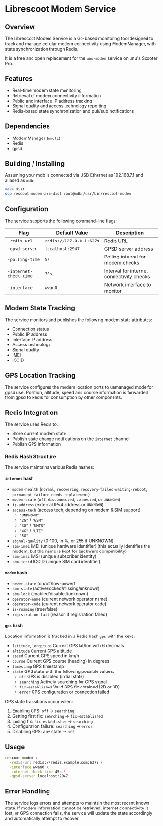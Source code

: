 # Librescoot Modem Service

## Overview

The Librescoot Modem Service is a Go-based monitoring tool designed to track and manage cellular modem connectivity using ModemManager, with state synchronization through Redis.

It is a free and open replacement for the `unu-modem` service on unu's Scooter Pro.

## Features

- Real-time modem state monitoring
- Retrieval of modem connectivity information
- Public and interface IP address tracking
- Signal quality and access technology reporting
- Redis-based state synchronization and pub/sub notifications

## Dependencies

- ModemManager (`mmcli`)
- Redis
- gpsd

## Building / Installing

Assuming your mdb is connected via USB Ethernet as 192.168.7.1 and aliased as `mdb`;
```bash
make dist
scp rescoot-modem-arm-dist root@mdb:/usr/bin/rescoot-modem
```

## Configuration

The service supports the following command-line flags:

| Flag               | Default Value | Description                             |
|--------------------|---------------|-----------------------------------------|
| `-redis-url`       | `redis://127.0.0.1:6379` | Redis URL                    |
| `-gpsd-server`     | `localhost:2947` | GPSD server address                  |
| `-polling-time`    | `5s`          | Polling interval for modem checks       |
| `-internet-check-time` | `30s`     | Interval for internet connectivity checks |
| `-interface`       | `wwan0`       | Network interface to monitor            |

## Modem State Tracking

The service monitors and publishes the following modem state attributes:

- Connection status
- Public IP address
- Interface IP address
- Access technology
- Signal quality
- IMEI
- ICCID

## GPS Location Tracking

The service configures the modem location ports to unmanaged mode for gpsd use.
Position, altitude, speed and course information is forwarded from gpsd to
Redis for consumption by other components.

## Redis Integration

The service uses Redis to:
- Store current modem state
- Publish state change notifications on the `internet` channel
- Publish GPS information

### Redis Hash Structure

The service maintains various Redis hashes:

#### `internet` hash
- `modem-health` (`normal`, `recovering`, `recovery-failed-waiting-reboot`, `permanent-failure-needs-replacement`)
- `modem-state` (`off`, `disconnected`, `connected`, or `UNKNOWN`)
- `ip-address` (external IPv4 address or `UNKNOWN`)
- `access-tech` (access tech, depending on modem & SIM support)
     - `"UNKNOWN"`
     - `"2G"` / `"GSM"`
     - `"3G"` / `"UMTS"`
     - `"4G"` / `"LTE"`
     - `"5G"`
- `signal-quality` (0-100, in %, or 255 if UNKNOWN)
- `sim-imei` IMEI (unique hardware identifier) (this actually identifies the modem, but the name is kept for backward compatibility)
- `sim-imsi` IMSI (unique subscriber identity)
- `sim-iccid` ICCID (unique SIM card identifier)

#### `modem` hash
- `power-state` (on/off/low-power)
- `sim-state` (active/locked/missing/unknown)
- `sim-lock` (enabled/disabled/unknown)
- `operator-name` (current network operator name)
- `operator-code` (current network operator code)
- `is-roaming` (true/false)
- `registration-fail` (reason if registration failed)

#### `gps` hash

Location information is tracked in a Redis hash `gps` with the keys:
- `latitude`, `longitude` Current GPS lat/lon with 6 decimals
- `altitude` Current GPS altitude
- `speed` Current GPS speed in km/h
- `course` Current GPS course (heading) in degrees
- `timestamp` GPS timestamp
- `state` GPS state with the following possible values:
  - `off` GPS is disabled (initial state)
  - `searching` Actively searching for GPS signal
  - `fix-established` Valid GPS fix obtained (2D or 3D)
  - `error` GPS configuration or connection failed

GPS state transitions occur when:
1. Enabling GPS: `off` → `searching`
2. Getting first fix: `searching` → `fix-established`
3. Losing fix: `fix-established` → `searching`
4. Configuration failure: `searching` → `error`
5. Disabling GPS: any state → `off`

## Usage

```bash
rescoot-modem \
  -redis-url redis://redis.example.com:6379 \
  -interface wwan0 \
  -internet-check-time 45s \
  -gpsd-server localhost:2947
```

## Error Handling

The service logs errors and attempts to maintain the most recent known state. If modem information cannot be retrieved, internet connectivity is lost, or GPS connection fails, the service will update the state accordingly and automatically attempt to recover.
